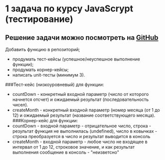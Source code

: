 # 1 задача по курсу JavaScrypt (тестирование)

## Решение задачи можно посмотреть на [GitHub](https://github.com/serg310583/module11_homework.git)

Добавить функцию в репозиторий;
 - продумать тест-кейсы (успешное/неуспешное выполнение функции);
 - продумать корнер-кейсы; 
 - написать unit-тесты (минимум 3).

###Тест-кейс (низкоуровневый) для функции:
- countDown - конкретный входной параметр (число от которого начнется отсчет) и ожидаемый результат (последовательность чисел).
- createMonth - конкретный входной параметр (номер месяца (от 1 до 12) и ожидаемый результат (название соответствующего месяца).
###Корнер-кейс для функции:
- countDown - входной параметр  - отрицательное число, строка - результат функция не выполнилась (undefined), число в ковычках - строка преобразуется в число и результат выводится в консоль
- createMonth - входной параметр - любое число не входящее в интервал от 1 до 12, строковое значение, и как результат выполнения сообщение в консоль - "неизветсно"
